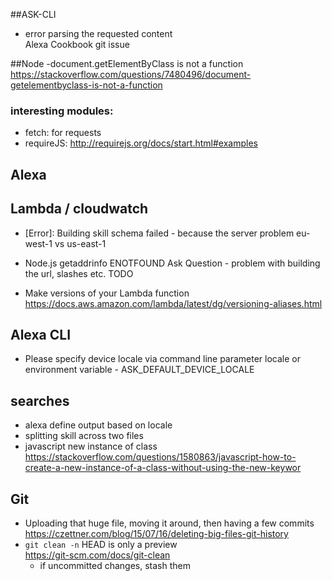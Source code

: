 ##ASK-CLI
- error parsing the requested content  
Alexa Cookbook git issue


##Node
-document.getElementByClass is not a function  
https://stackoverflow.com/questions/7480496/document-getelementbyclass-is-not-a-function

### interesting modules:
- fetch: for requests
- requireJS: http://requirejs.org/docs/start.html#examples



## Alexa
## Lambda / cloudwatch
- [Error]: Building skill schema failed  - because the server problem eu-west-1 vs us-east-1

- Node.js getaddrinfo ENOTFOUND
  Ask Question - problem with building the url, slashes etc. TODO

- Make versions of your Lambda function
https://docs.aws.amazon.com/lambda/latest/dg/versioning-aliases.html


## Alexa CLI
- Please specify device locale via command line parameter locale or environment variable - ASK_DEFAULT_DEVICE_LOCALE

## searches
- alexa define output based on locale
- splitting skill across two files
- javascript new instance of class  
https://stackoverflow.com/questions/1580863/javascript-how-to-create-a-new-instance-of-a-class-without-using-the-new-keywor



## Git
- Uploading that huge file, moving it around, then having a few commits  
 https://czettner.com/blog/15/07/16/deleting-big-files-git-history  
- ``git clean -n`` HEAD is only a preview  
   https://git-scm.com/docs/git-clean  
   - if uncommitted changes, stash them